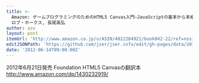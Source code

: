 ```yaml
---
title: >-
  Amazon: ゲームプログラミングのためのHTML5 Canvas入門―JavaScriptの基本から本格的ゲームの作成まで [単行本（ソフトカバー）]:
  ロブ・ホークス, 長尾高弘
author: azu
layout: post
itemUrl: 'http://www.amazon.co.jp/o/ASIN/4822284921/book042-22/ref=nosim'
editJSONPath: 'https://github.com/jser/jser.info/edit/gh-pages/data/2012/06/index.json'
date: '2012-06-14T09:00:00Z'
---
```

2012年6月21日発売
Foundation HTML5 Canvasの翻訳本
http://www.amazon.com/dp/1430232919/
